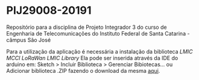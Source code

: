 # PIJ29008-20191
Repositório para a disciplina de Projeto Integrador 3 do curso de Engenharia de Telecomunicações do Instituto Federal de Santa Catarina - câmpus São José

Para a utilização da aplicação é necessária a instalação da biblioteca *LMIC MCCI LoRaWan LMIC Library*
Ela pode ser inserida através da IDE do arduino em: Sketch > Incluir Biblioteca > Gerenciar Bibiotecas... ou Adicionar biblioteca .ZIP fazendo o download da mesma [aqui](https://www.arduinolibraries.info/libraries/mcci-lo-ra-wan-lmic-library).